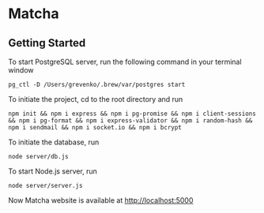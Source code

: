 # Matcha

## Getting Started

To start PostgreSQL server, run the following command in your terminal window

```
pg_ctl -D /Users/grevenko/.brew/var/postgres start
```

To initiate the project, cd to the root directory and run

```
npm init && npm i express && npm i pg-promise && npm i client-sessions && npm i pg-format && npm i express-validator && npm i random-hash && npm i sendmail && npm i socket.io && npm i bcrypt
```

To initiate the database, run

```
node server/db.js
```

To start Node.js server, run

```
node server/server.js
```

Now Matcha website is available at [http://localhost:5000](http://localhost:5000)
